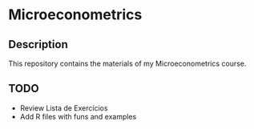 Microeconometrics
======

## Description
This repository contains the materials of my Microeconometrics course.

## TODO
- Review Lista de Exercícios
- Add R files with funs and examples
